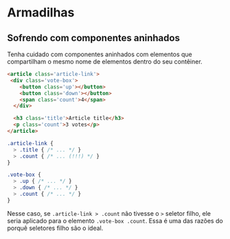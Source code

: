 # Armadilhas

## Sofrendo com componentes aninhados

Tenha cuidado com componentes aninhados com elementos que compartilham o mesmo nome de elementos dentro do seu contêiner.

```html
<article class='article-link'>
 <div class='vote-box'>
    <button class='up'></button>
    <button class='down'></button>
    <span class='count'>4</span>
  </div>

  <h3 class='title'>Article title</h3>
  <p class='count'>3 votes</p>
</article>
```

```scss
.article-link {
  > .title { /* ... */ }
  > .count { /* ... (!!!) */ }
}

.vote-box {
  > .up { /* ... */ }
  > .down { /* ... */ }
  > .count { /* ... */ }
}
```

Nesse caso, se `.article-link > .count` não tivesse o `>` seletor filho, ele seria aplicado para o elemento `.vote-box .count`. Essa é uma das razões do porquê seletores filho são o ideal.